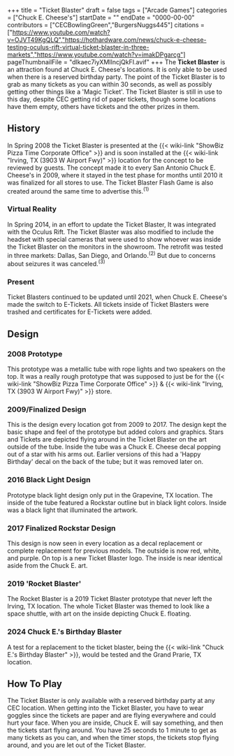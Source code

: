 +++
title = "Ticket Blaster"
draft = false
tags = ["Arcade Games"]
categories = ["Chuck E. Cheese's"]
startDate = ""
endDate = "0000-00-00"
contributors = ["CECBowlingGreen","BurgersNuggs445"]
citations = ["https://www.youtube.com/watch?v=OJVT49KgQLQ","https://hothardware.com/news/chuck-e-cheese-testing-oculus-rift-virtual-ticket-blaster-in-three-markets","https://www.youtube.com/watch?v=imakDPgarcg"]
pageThumbnailFile = "dlkaec7iyXMIlncjQkFI.avif"
+++
The **Ticket Blaster** is an attraction found at Chuck E. Cheese's locations. It is only able to be used when there is a reserved birthday party. The point of the Ticket Blaster is to grab as many tickets as you can within 30 seconds, as well as possibly getting other things like a 'Magic Ticket'. The Ticket Blaster is still in use to this day, despite CEC getting rid of paper tickets, though some locations have them empty, others have tickets and the other prizes in them.

## History

In Spring 2008 the Ticket Blaster is presented at the {{< wiki-link "ShowBiz Pizza Time Corporate Office" >}} and is soon installed at the {{< wiki-link "Irving, TX (3903 W Airport Fwy)" >}} location for the concept to be reviewed by guests. The concept made it to every San Antonio Chuck E. Cheese's in 2009, where it stayed in the test phase for months until 2010 it was finalized for all stores to use. The Ticket Blaster Flash Game is also created around the same time to advertise this.<sup>(1)</sup>

### Virtual Reality

In Spring 2014, in an effort to update the Ticket Blaster, It was integrated with the Oculus Rift. The Ticket Blaster was also modified to include the headset with special cameras that were used to show whoever was inside the Ticket Blaster on the monitors in the showroom. The retrofit was tested in three markets: Dallas, San Diego, and Orlando.<sup>(2)</sup> But due to concerns about seizures it was canceled.<sup>(3)</sup>

### Present

Ticket Blasters continued to be updated until 2021, when Chuck E. Cheese's made the switch to E-Tickets. All tickets inside of Ticket Blasters were trashed and certificates for E-Tickets were added.

## Design

### 2008 Prototype

This prototype was a metallic tube with rope lights and two speakers on the top. It was a really rough prototype that was supposed to just be for the {{< wiki-link "ShowBiz Pizza Time Corporate Office" >}} & {{< wiki-link "Irving, TX (3903 W Airport Fwy)" >}} store.

### 2009/Finalized Design

This is the design every location got from 2009 to 2017.
The design kept the basic shape and feel of the prototype but added colors and graphics. Stars and Tickets are depicted flying around in the Ticket Blaster on the art outside of the tube. Inside the tube was a Chuck E. Cheese decal popping out of a star with his arms out. Earlier versions of this had a 'Happy Birthday' decal on the back of the tube; but it was removed later on.

### 2016 Black Light Design

Prototype black light design only put in the Grapevine, TX location. The inside of the tube featured a Rockstar outline but in black light colors. Inside was a black light that illuminated the artwork.

### 2017 Finalized Rockstar Design

This design is now seen in every location as a decal replacement or complete replacement for previous models. The outside is now red, white, and purple. On top is a new Ticket Blaster logo. The inside is near identical aside from the Chuck E. art.

### 2019 'Rocket Blaster'

The Rocket Blaster is a 2019 Ticket Blaster prototype that never left the Irving, TX location. The whole Ticket Blaster was themed to look like a space shuttle, with art on the inside depicting Chuck E. floating.

### 2024 Chuck E.'s Birthday Blaster

A test for a replacement to the ticket blaster, being the {{< wiki-link "Chuck E.'s Birthday Blaster" >}}, would be tested and the Grand Prarie, TX location.

## How To Play

The Ticket Blaster is only available with a reserved birthday party at any CEC location. When getting into the Ticket Blaster, you have to wear goggles since the tickets are paper and are flying everywhere and could hurt your face. When you are inside, Chuck E. will say something, and then the tickets start flying around. You have 25 seconds to 1 minute to get as many tickets as you can, and when the timer stops, the tickets stop flying around, and you are let out of the Ticket Blaster.
